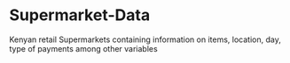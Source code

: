 # Supermarket-Data
Kenyan retail Supermarkets containing information on items, location, day, type of payments among other variables
